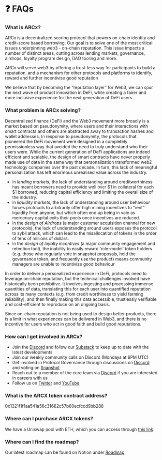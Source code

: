 # ❓ FAQs

### What is ARCx?

ARCx is a decentralized scoring protocol that powers on-chain identity and credit-score based borrowing. Our goal is to solve one of the most critical issues underpinning web3 - on-chain reputation. This issue impacts a number of distinct areas, cutting across lending markets, governance, airdrops, loyalty program design, DAO tooling and more.

ARCx will serve web3 by offering a trust-less way for participants to build a reputation, and a mechanism for other protocols and platforms to identify, reward and further incentivise good reputation

We believe that by becoming the “reputation layer” for Web3, we can spur the next wave of product innovation in DeFi, while creating a fairer and more inclusive experience for the next generation of DeFi users

### What problem is ARCx solving?

Decentralized finance (DeFi) and the Web3 movement more broadly is a market based on pseudonymity, where users and their interactions with smart contracts and others are abstracted away to transaction hashes and wallet addresses. In response to pseudonymity, the protocols that pioneered the DeFi movement were designed in a completely permissionless way that avoided the need to truly understand who their users were. While the current generation of DeFi applications are indeed efficient and scalable, the design of smart contracts have never properly made use of data in the same way that personalization transformed web2 technology companies over the past decade. In turn, this lack of meaningful personalization has left enormous unrealised value across the industry.

* In _lending markets_, the lack of understanding around creditworthiness has meant borrowers need to provide well over $1 in collateral for each $1 borrowed, reducing capital efficiency and limiting the overall size of the industry.&#x20;
* In _liquidity markets_, the lack of understanding around user behaviour forces protocols to arbitrarily offer high mining incentives to “rent” liquidity from anyone, but which often end up being in vain as mercenary capital exits their pools once incentives are reduced.&#x20;
* In the _design of Airdrops_ (a major customer acquisition channel for new protocols), the lack of understanding around users exposes the protocol to sybil attack, which can lead to the misallocation of tokens in the order of tens of millions of dollars.&#x20;
* In the _design of loyalty incentives_ (a major community engagement and retention tool), the inability to easily reward ‘role-model’ token holders (e.g. those who regularly vote in snapshot proposals, hold the governance token, and frequently use the product) means community managers are unable to incentivize good behaviour

In order to deliver a personalized experience in DeFi, protocols need to leverage on-chain reputation, but the technical challenges involved have historically been prohibitive. It involves ingesting and processing immense quantities of data, translating this for each user into quantified reputation across its many contexts (e.g. from credit worthiness to yield farming reliability), and then finally making this data accessible, trustlessly verifiable and cost-efficient to reproduce on an ongoing basis.&#x20;

Since on-chain reputation is not being used to design better products, there is a limit in what experiences can be delivered in Web3, and there is no incentive for users who act in good faith and build good reputations.

### How can I get involved in ARCx?

* Join the [Discord](https://discord.gg/hW3Tv5X5) and follow our [Substack](https://arcx.substack.com) to keep up to date with the latest developments
* Join our weekly community calls on Discord (Mondays at 9PM UTC)
* Get involved in Protocol Governance through discussions on [Discord](https://discord.gg/hW3Tv5X5) and voting on [Snapshot](https://snapshot.org/#/arcx.eth/)
* Reach out to a member of the core team via [Discord](https://discord.gg/hW3Tv5X5) if you are interested in careers with us
* Follow us on [Twitter](https://twitter.com/arcxmoney) and [YouTube](https://www.youtube.com/channel/UCxzWjsNQHrfa96wIfqk4vyw/videos)

### What is the ARCX token contract address?

0x1321f1f1aa541a56c31682c57b80ecfccd9bb288

### Where can I purchase ARCX tokens?

We have a Uniswap pool with ETH, which you can access through [this link](https://app.uniswap.org/#/swap?inputCurrency=0x1321f1f1aa541a56c31682c57b80ecfccd9bb288\&outputCurrency=ETH).

### Where can I find the roadmap?

Our latest roadmap can be found on Notion under [Roadmap](https://www.notion.so/Roadmap-9ddb432566ca40328f0f22da0d20bcda)

